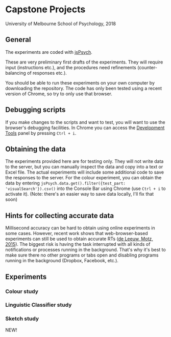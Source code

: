 # Capstone Projects 
University of Melbourne School of Psychology, 2018

## General

The experiments are coded with [jsPsych](https://www.jspsych.org/plugins/jspsych-html-keyboard-response/).

These are very preliminary first drafts of the experiments. They will require input (instructions etc.), and the 
procedures need refinements (counter-balancing of responses etc.).

You should be able to run these experiments on your own computer by downloading the repository.
The code has only been tested using a recent version of Chrome, so try to only use that browser.

## Debugging scripts
If you make changes to the scripts and want to test, you will want to use the browser's debugging facilities.
In Chrome you can access the [Development Tools](https://developers.google.com/web/tools/chrome-devtools/) panel by pressing <code>Ctrl + i</code>. 

## Obtaining the data
The experiments provided here are for testing only. They will not write data to the server, but you can manually inspect the data
and copy into a text or Excel file. The actual experiments will include some additional code to save the responses to the server.
For the colour experiment, you can obtain the data by entering <code>jsPsych.data.get().filter({test_part: 'visualSearch'}).csv()</code> into the Console Bar using Chrome (use <code>Ctrl + i</code> to activate it).
(Note: there's an easier way to save data locally, I'll fix that soon)

## Hints for collecting accurate data
Millisecond accuracy can be hard to obtain using online experiments in some cases. However, recent work shows that web-browser-based experiments can still be used to obtain accurate RTs ([de Leeuw, Motz, 2015](https://link.springer.com/article/10.3758/s13428-015-0567-2)). The biggest risk is having the task interrupted with all kinds of notifications or processes running in the background. That's why it's best to make sure there no other programs or tabs open and disabling programs running in the background (Dropbox, Facebook, etc.).



## Experiments

### Colour study


### Linguistic Classifier study


### Sketch study
NEW!
